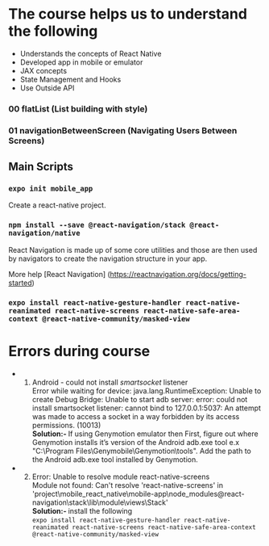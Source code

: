 # The course helps us to understand the following

- Understands the concepts of React Native
- Developed app in mobile or emulator
- JAX concepts
- State Management and Hooks
- Use Outside API

### 00 flatList (List building with style)

### 01 navigationBetweenScreen (Navigating Users Between Screens)

## Main Scripts

### `expo init mobile_app`

Create a react-native project.

### `npm install --save @react-navigation/stack @react-navigation/native`

React Navigation is made up of some core utilities and those are then used by navigators to create the navigation structure in your app.

More help [React Navigation] (https://reactnavigation.org/docs/getting-started)

### `expo install react-native-gesture-handler react-native-reanimated react-native-screens react-native-safe-area-context @react-native-community/masked-view`

# Errors during course

- 1. Android - could not install _smartsocket_ listener <br />
     Error while waiting for device: java.lang.RuntimeException: Unable to create Debug Bridge: Unable to start adb server: error: could not install smartsocket listener: cannot bind to 127.0.0.1:5037: An attempt was made to access a socket in a way forbidden by its access permissions. (10013) <br />
     <strong> Solution:- </strong> If using Genymotion emulator then First, figure out where Genymotion installs it’s version of the Android adb.exe tool e.x "C:\Program Files\Genymobile\Genymotion\tools".
     Add the path to the Android adb.exe tool installed by Genymotion.
- 2.  Error: Unable to resolve module react-native-screens </br>
      Module not found: Can't resolve 'react-native-screens' in 'project\mobile_react_native\mobile-app\node_modules\@react-navigation\stack\lib\module\views\Stack' <br />
      <strong> Solution:- </strong> install the following <br />
      `expo install react-native-gesture-handler react-native-reanimated react-native-screens react-native-safe-area-context @react-native-community/masked-view`
